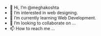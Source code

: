 - 👋 Hi, I’m @meghakoshta
- 👀 I’m interested in web designing.
- 🌱 I’m currently learning Web Development.
- 💞️ I’m looking to collaborate on ...
- 📫 How to reach me ...

<!---
meghakoshta/meghakoshta is a ✨ special ✨ repository because its `README.md` (this file) appears on your GitHub profile.
You can click the Preview link to take a look at your changes.
--->
